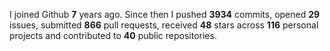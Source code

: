 
I joined Github **7** years ago. Since then I pushed **3934** commits, opened **29** issues, submitted **866** pull requests, received **48** stars across **116** personal projects and contributed to **40** public repositories.
